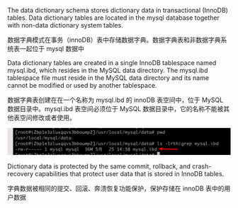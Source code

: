The data dictionary schema stores dictionary data in transactional (InnoDB) tables. Data dictionary tables are located in the mysql database together with non-data dictionary system tables.

数据字典模式在事务（innoDB）表中存储数据字典。数据字典表和非数据字典系统表一起位于 mysql 数据中

Data dictionary tables are created in a single InnoDB tablespace named mysql.ibd, which resides in the MySQL data directory. The mysql.ibd tablespace file must reside in the MySQL data directory and its name cannot be modified or used by another tablespace.

数据字典表创建在在一个名称为 mysql.ibd 的 innoDB 表空间中，位于 MySQL 数据目录中。mysql.ibd 表空间必须位于 MySQL 数据目录中，它的名称不能被其他表空间修改或者使用。

![image-20220525204112216](./3-数据字典事务存储.assets/image-20220525204112216.png)

Dictionary data is protected by the same commit, rollback, and crash-recovery capabilities that protect user data that is stored in InnoDB tables.

字典数据被相同的提交、回滚、奔溃恢复功能保护，保护存储在 innoDB 表中的用户数据